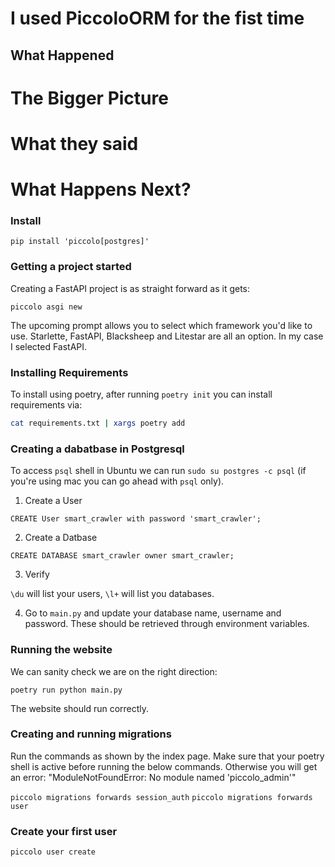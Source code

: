 # I used PiccoloORM for the fist time

## What Happened

# The Bigger Picture

# What they said

# What Happens Next?

### Install 

`pip install 'piccolo[postgres]'`

### Getting a project started

Creating a FastAPI project is as straight forward as it gets:

`piccolo asgi new`

The upcoming prompt allows you to select which framework you'd like to use. Starlette, FastAPI, Blacksheep and Litestar are all an option. In my case I selected FastAPI.

### Installing Requirements
To install using poetry, after running `poetry init` you can install requirements via:
```bash
cat requirements.txt | xargs poetry add
```

### Creating a dabatbase in Postgresql

To access `psql` shell in Ubuntu we can run `sudo su postgres -c psql` (if you're using mac you can go ahead with `psql` only).

1. Create a User

`CREATE User smart_crawler with password 'smart_crawler';`

2. Create a Datbase

`CREATE DATABASE smart_crawler owner smart_crawler;`

3. Verify

`\du` will list your users, `\l+` will list you databases.

4. Go to `main.py` and update your database name, username and password. These should be retrieved through environment variables.

### Running the website

We can sanity check we are on the right direction:

`poetry run python main.py`

The website should run correctly.

### Creating and running migrations

Run the commands as shown by the index page. Make sure that your poetry shell is active before running the below commands. Otherwise you will get an error: "ModuleNotFoundError: No module named 'piccolo_admin'"

`piccolo migrations forwards session_auth`
`piccolo migrations forwards user`

### Create your first user

`piccolo user create`